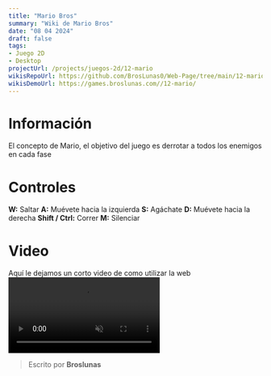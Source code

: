 ```yaml
---
title: "Mario Bros"
summary: "Wiki de Mario Bros"
date: "08 04 2024"
draft: false
tags:
- Juego 2D
- Desktop
projectUrl: /projects/juegos-2d/12-mario
wikisRepoUrl: https://github.com/BrosLunas0/Web-Page/tree/main/12-mario/
wikisDemoUrl: https://games.broslunas.com//12-mario/
---
```

# Información
El concepto de Mario, el objetivo del juego es derrotar a todos los enemigos en cada fase

# Controles
<b>W:</b> Saltar
<b>A:</b> Muévete hacia la izquierda
<b>S:</b> Agáchate
<b>D:</b> Muévete hacia la derecha
<b>Shift / Ctrl:</b> Correr
<b>M:</b> Silenciar

# Video
Aquí le dejamos un corto video de como utilizar la web
<video class="container video" controls muted>
    <source src="https://assets.broslunas.com/gameplay/mario.mp4" type="video/mp4">
</video>

> Escrito por **Broslunas**
